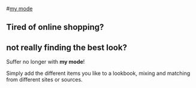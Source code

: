 #[my mode](my-mode.herokuapp.com)

## Tired of online shopping? 
## not really finding the best look? 
Suffer no longer with __my mode__!

Simply add the different items you like to a lookbook, mixing and matching from different sites or sources.
